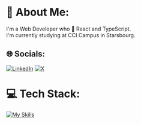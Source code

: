 # 💫 About Me:
I'm a Web Developer who 💙 React and TypeScript.<br> I'm currently studying at CCI Campus in Starsbourg.


## 🌐 Socials:
[![LinkedIn](https://img.shields.io/badge/LinkedIn-%230077B5.svg?logo=linkedin&logoColor=white)](https://www.linkedin.com/in/gauthier-seyzeriat-meyer-1b8582281/) [![X](https://img.shields.io/badge/X-black.svg?logo=X&logoColor=white)](https://x.com/Gauthier__sey) 

# 💻 Tech Stack:
[![My Skills](https://skillicons.dev/icons?i=ts,react,nextjs,nodejs,tailwind,sass,php,cs,dotnet,py,wasm)](https://skillicons.dev)
